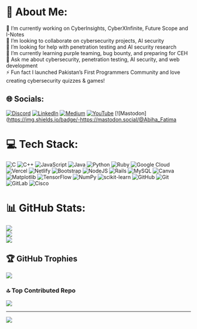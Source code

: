 # 💫 About Me:
🔭 I’m currently working on CyberInsights, CyberXInfinite, Future Scope and I-Notes<br>👯 I’m looking to collaborate on cybersecurity projects, AI security<br>🤝 I’m looking for help with penetration testing and AI security research<br>🌱 I’m currently learning purple teaming, bug bounty, and preparing for CEH<br>💬 Ask me about cybersecurity, penetration testing, AI security, and web development<br>⚡ Fun fact I launched Pakistan’s First Programmers Community and love creating cybersecurity quizzes & games!


## 🌐 Socials:
[![Discord](https://img.shields.io/badge/Discord-%237289DA.svg?logo=discord&logoColor=white)](https://discord.gg/https://discord.gg/Uu4jdPhE) [![LinkedIn](https://img.shields.io/badge/LinkedIn-%230077B5.svg?logo=linkedin&logoColor=white)](https://linkedin.com/in/https://www.linkedin.com/in/syeda-abiha-fatima-102b69342/) [![Medium](https://img.shields.io/badge/Medium-12100E?logo=medium&logoColor=white)](https://medium.com/@https://medium.com/@bc230404890syedaabihafatima) [![YouTube](https://img.shields.io/badge/YouTube-%23FF0000.svg?logo=YouTube&logoColor=white)](https://youtube.com/@UCtdR3ajhZutLnD_8jIey3ag) [![Mastodon](https://img.shields.io/badge/-https://mastodon.social/@Abiha_Fatima
# 💻 Tech Stack:
![C](https://img.shields.io/badge/c-%2300599C.svg?style=for-the-badge&logo=c&logoColor=white) ![C++](https://img.shields.io/badge/c++-%2300599C.svg?style=for-the-badge&logo=c%2B%2B&logoColor=white) ![JavaScript](https://img.shields.io/badge/javascript-%23323330.svg?style=for-the-badge&logo=javascript&logoColor=%23F7DF1E) ![Java](https://img.shields.io/badge/java-%23ED8B00.svg?style=for-the-badge&logo=openjdk&logoColor=white) ![Python](https://img.shields.io/badge/python-3670A0?style=for-the-badge&logo=python&logoColor=ffdd54) ![Ruby](https://img.shields.io/badge/ruby-%23CC342D.svg?style=for-the-badge&logo=ruby&logoColor=white) ![Google Cloud](https://img.shields.io/badge/GoogleCloud-%234285F4.svg?style=for-the-badge&logo=google-cloud&logoColor=white) ![Vercel](https://img.shields.io/badge/vercel-%23000000.svg?style=for-the-badge&logo=vercel&logoColor=white) ![Netlify](https://img.shields.io/badge/netlify-%23000000.svg?style=for-the-badge&logo=netlify&logoColor=#00C7B7) ![Bootstrap](https://img.shields.io/badge/bootstrap-%238511FA.svg?style=for-the-badge&logo=bootstrap&logoColor=white) ![NodeJS](https://img.shields.io/badge/node.js-6DA55F?style=for-the-badge&logo=node.js&logoColor=white) ![Rails](https://img.shields.io/badge/rails-%23CC0000.svg?style=for-the-badge&logo=ruby-on-rails&logoColor=white) ![MySQL](https://img.shields.io/badge/mysql-4479A1.svg?style=for-the-badge&logo=mysql&logoColor=white) ![Canva](https://img.shields.io/badge/Canva-%2300C4CC.svg?style=for-the-badge&logo=Canva&logoColor=white) ![Matplotlib](https://img.shields.io/badge/Matplotlib-%23ffffff.svg?style=for-the-badge&logo=Matplotlib&logoColor=black) ![TensorFlow](https://img.shields.io/badge/TensorFlow-%23FF6F00.svg?style=for-the-badge&logo=TensorFlow&logoColor=white) ![NumPy](https://img.shields.io/badge/numpy-%23013243.svg?style=for-the-badge&logo=numpy&logoColor=white) ![scikit-learn](https://img.shields.io/badge/scikit--learn-%23F7931E.svg?style=for-the-badge&logo=scikit-learn&logoColor=white) ![GitHub](https://img.shields.io/badge/github-%23121011.svg?style=for-the-badge&logo=github&logoColor=white) ![Git](https://img.shields.io/badge/git-%23F05033.svg?style=for-the-badge&logo=git&logoColor=white) ![GitLab](https://img.shields.io/badge/gitlab-%23181717.svg?style=for-the-badge&logo=gitlab&logoColor=white) ![Cisco](https://img.shields.io/badge/cisco-%23049fd9.svg?style=for-the-badge&logo=cisco&logoColor=black)
# 📊 GitHub Stats:
![](https://github-readme-stats.vercel.app/api?username=Abiha0421&theme=dark&hide_border=true&include_all_commits=true&count_private=false)<br/>
![](https://github-readme-streak-stats.herokuapp.com/?user=Abiha0421&theme=dark&hide_border=true)<br/>
![](https://github-readme-stats.vercel.app/api/top-langs/?username=Abiha0421&theme=dark&hide_border=true&include_all_commits=true&count_private=false&layout=compact)

## 🏆 GitHub Trophies
![](https://github-profile-trophy.vercel.app/?username=Abiha0421&theme=radical&no-frame=false&no-bg=true&margin-w=4)

### 🔝 Top Contributed Repo
![](https://github-contributor-stats.vercel.app/api?username=Abiha0421&limit=5&theme=dark&combine_all_yearly_contributions=true)

---
[![](https://visitcount.itsvg.in/api?id=Abiha0421&icon=0&color=0)](https://visitcount.itsvg.in)

<!-- Proudly created with GPRM ( https://gprm.itsvg.in ) -->
